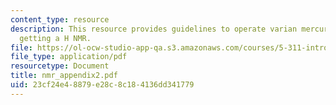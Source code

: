 ```yaml
---
content_type: resource
description: This resource provides guidelines to operate varian mercury plus for
  getting a H NMR.
file: https://ol-ocw-studio-app-qa.s3.amazonaws.com/courses/5-311-introductory-chemical-experimentation-fall-2005/23cf24e48879e28c8c184136dd341779_nmr_appendix2.pdf
file_type: application/pdf
resourcetype: Document
title: nmr_appendix2.pdf
uid: 23cf24e4-8879-e28c-8c18-4136dd341779
---
```

